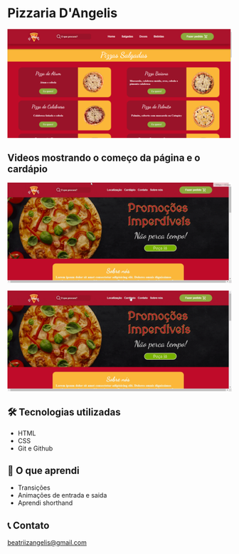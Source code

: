 # Pizzaria D'Angelis
![preview](./preview.png)

## Videos mostrando o começo da página e o cardápio
![preview](./assets/video-index.gif)

![preview](./assets/cardapio.gif)

## 🛠 Tecnologias utilizadas

- HTML
- CSS
- Git e Github

## 📖 O que aprendi

- Transições
- Animações de entrada e saida
- Aprendi shorthand

## 📞 Contato

beatriizangelis@gmail.com
